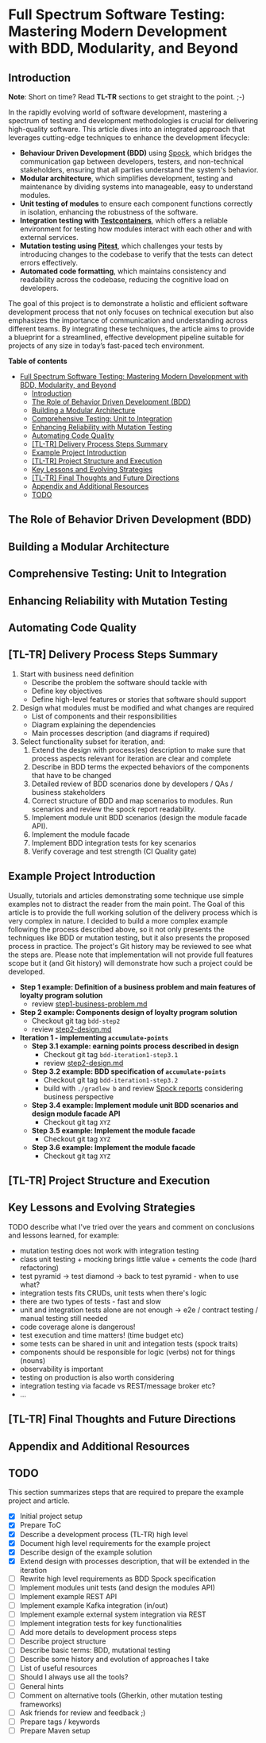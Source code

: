 # Full Spectrum Software Testing: Mastering Modern Development with BDD, Modularity, and Beyond

## Introduction

**Note**: Short on time? Read **TL-TR** sections to get straight to the point. ;-)

In the rapidly evolving world of software development, mastering a spectrum of testing and development methodologies is
crucial for delivering high-quality software.
This article dives into an integrated approach that leverages cutting-edge techniques to enhance the development
lifecycle:

- **Behaviour Driven Development (BDD)** using [Spock](https://spockframework.org/), which bridges the communication gap
  between developers, testers, and non-technical stakeholders, ensuring that all parties understand the system's
  behavior.
- **Modular architecture**, which simplifies development, testing and maintenance by dividing systems into manageable,
  easy to understand modules.
- **Unit testing of modules** to ensure each component functions correctly in isolation, enhancing the robustness of the
  software.
- **Integration testing with [Testcontainers](https://testcontainers.com/)**, which offers a reliable environment for
  testing how modules interact with each other and with external services.
- **Mutation testing using [Pitest](https://pitest.org/)**, which challenges your tests by introducing changes to the
  codebase to verify that the tests can detect errors effectively.
- **Automated code formatting**, which maintains consistency and readability across the codebase, reducing the cognitive
  load on developers.

The goal of this project is to demonstrate a holistic and efficient software development process that not only focuses
on technical execution but also emphasizes the importance of communication and understanding across different teams.
By integrating these techniques,
the article aims to provide a blueprint for a streamlined, effective development pipeline
suitable for projects of any size in today’s fast-paced tech environment.

**Table of contents**

<!-- TOC -->
* [Full Spectrum Software Testing: Mastering Modern Development with BDD, Modularity, and Beyond](#full-spectrum-software-testing-mastering-modern-development-with-bdd-modularity-and-beyond)
  * [Introduction](#introduction)
  * [The Role of Behavior Driven Development (BDD)](#the-role-of-behavior-driven-development-bdd)
  * [Building a Modular Architecture](#building-a-modular-architecture)
  * [Comprehensive Testing: Unit to Integration](#comprehensive-testing-unit-to-integration)
  * [Enhancing Reliability with Mutation Testing](#enhancing-reliability-with-mutation-testing)
  * [Automating Code Quality](#automating-code-quality)
  * [[TL-TR] Delivery Process Steps Summary](#tl-tr-delivery-process-steps-summary)
  * [Example Project Introduction](#example-project-introduction)
  * [[TL-TR] Project Structure and Execution](#tl-tr-project-structure-and-execution)
  * [Key Lessons and Evolving Strategies](#key-lessons-and-evolving-strategies)
  * [[TL-TR] Final Thoughts and Future Directions](#tl-tr-final-thoughts-and-future-directions)
  * [Appendix and Additional Resources](#appendix-and-additional-resources)
  * [TODO](#todo)
<!-- TOC -->

## The Role of Behavior Driven Development (BDD)

## Building a Modular Architecture

## Comprehensive Testing: Unit to Integration

## Enhancing Reliability with Mutation Testing

## Automating Code Quality

## [TL-TR] Delivery Process Steps Summary

1. Start with business need definition
    - Describe the problem the software should tackle with
    - Define key objectives
    - Define high-level features or stories that software should support
2. Design what modules must be modified and what changes are required
    - List of components and their responsibilities
    - Diagram explaining the dependencies
    - Main processes description (and diagrams if required)
3. Select functionality subset for iteration, and:
    1. Extend the design with process(es) description to make sure that process aspects relevant for iteration are clear
       and complete
    2. Describe in BDD terms the expected behaviors of the components that have to be changed
    3. Detailed review of BDD scenarios done by developers / QAs / business stakeholders
    4. Correct structure of BDD and map scenarios to modules. Run scenarios and review the spock report readability.
    5. Implement module unit BDD scenarios (design the module facade API).
    6. Implement the module facade
    7. Implement BDD integration tests for key scenarios
    8. Verify coverage and test strength (CI Quality gate)

## Example Project Introduction

Usually, tutorials and articles demonstrating some technique use simple examples
not to distract the reader from the main point.
The Goal of this article is to provide the full working solution of the delivery process which is very complex in
nature.
I decided to build a more complex example following the process described above,
so it not only presents the techniques like BDD or mutation testing,
but it also presents the proposed process in practice.
The project's Git history may be reviewed to see what the steps are.
Please note that implementation will not provide full features scope but it
(and Git history) will demonstrate how such a project could be developed.

- **Step 1 example: Definition of a business problem and main features of loyalty program solution**
  - review [step1-business-problem.md](step1-business-problem.md)
- **Step 2 example: Components design of loyalty program solution**
  - Checkout git tag `bdd-step2`
  - review [step2-design.md](step2-design.md)
- **Iteration 1 - implementing `accumulate-points`**
  - **Step 3.1 example: earning points process described in design**
    - Checkout git tag `bdd-iteration1-step3.1`
    - review [step2-design.md](step2-design.md) 
  - **Step 3.2 example: BDD specification of `accumulate-points`**
    - Checkout git tag `bdd-iteration1-step3.2`
    - build with `./gradlew b` and review [Spock reports](build/spock-reports/index.html) considering business perspective
  - **Step 3.4 example: Implement module unit BDD scenarios and design module facade API**
    - Checkout git tag `XYZ`
  - **Step 3.5 example: Implement the module facade**
    - Checkout git tag `XYZ`
  - **Step 3.6 example: Implement the module facade**
    - Checkout git tag `XYZ`

## [TL-TR] Project Structure and Execution

## Key Lessons and Evolving Strategies

TODO describe what I've tried over the years and comment on conclusions and lessons learned, for example:

- mutation testing does not work with integration testing
- class unit testing + mocking brings little value + cements the code (hard refactoring)
- test pyramid -> test diamond -> back to test pyramid - when to use what?
- integration tests fits CRUDs, unit tests when there's logic
- there are two types of tests - fast and slow
- unit and integration tests alone are not enough -> e2e / contract testing / manual testing still needed
- code coverage alone is dangerous!
- test execution and time matters! (time budget etc)
- some tests can be shared in unit and integation tests (spock traits)
- components should be responsible for logic (verbs) not for things (nouns)
- observability is important
- testing on production is also worth considering
- integration testing via facade vs REST/message broker etc?
- ...

## [TL-TR] Final Thoughts and Future Directions

## Appendix and Additional Resources

## TODO

This section summarizes steps that are required to prepare the example project and article.

- [x] Initial project setup
- [x] Prepare ToC
- [x] Describe a development process (TL-TR) high level
- [x] Document high level requirements for the example project
- [x] Describe design of the example solution
- [x] Extend design with processes description, that will be extended in the iteration
- [ ] Rewrite high level requirements as BDD Spock specification
- [ ] Implement modules unit tests (and design the modules API)
- [ ] Implement example REST API
- [ ] Implement example Kafka integration (in/out)
- [ ] Implement example external system integration via REST
- [ ] Implement integration tests for key functionalities
- [ ] Add more details to development process steps
- [ ] Describe project structure
- [ ] Describe basic terms: BDD, mutational testing
- [ ] Describe some history and evolution of approaches I take
- [ ] List of useful resources
- [ ] Should I always use all the tools?
- [ ] General hints
- [ ] Comment on alternative tools (Gherkin, other mutation testing frameworks)
- [ ] Ask friends for review and feedback ;)
- [ ] Prepare tags / keywords
- [ ] Prepare Maven setup 
